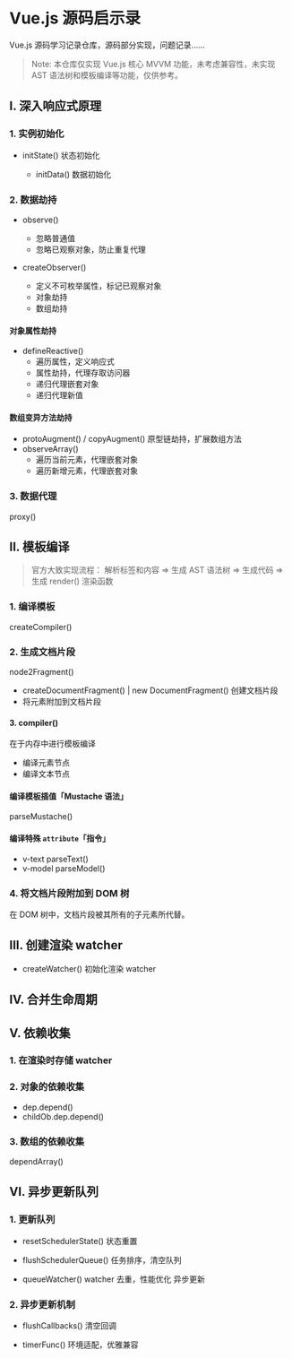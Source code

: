 # Vue.js 源码启示录

Vue.js 源码学习记录仓库，源码部分实现，问题记录......

> Note: 本仓库仅实现 Vue.js 核心 MVVM 功能，未考虑兼容性，未实现 AST 语法树和模板编译等功能，仅供参考。

## I. 深入响应式原理

### 1. 实例初始化

- initState()
  状态初始化

  - initData()
    数据初始化

### 2. 数据劫持

- observe()

  - 忽略普通值
  - 忽略已观察对象，防止重复代理

- createObserver()
  - 定义不可枚举属性，标记已观察对象
  - 对象劫持
  - 数组劫持

#### 对象属性劫持

- defineReactive()
  - 遍历属性，定义响应式
  - 属性劫持，代理存取访问器
  - 递归代理嵌套对象
  - 递归代理新值

#### 数组变异方法劫持

- protoAugment() / copyAugment()
  原型链劫持，扩展数组方法
- observeArray()
  - 遍历当前元素，代理嵌套对象
  - 遍历新增元素，代理嵌套对象

### 3. 数据代理

proxy()

## II. 模板编译

> 官方大致实现流程： 解析标签和内容 => 生成 AST 语法树 => 生成代码 => 生成 render() 渲染函数

### 1. 编译模板

createCompiler()

### 2. 生成文档片段

node2Fragment()

- createDocumentFragment() | new DocumentFragment()
  创建文档片段
- 将元素附加到文档片段

#### 3. compiler()

在于内存中进行模板编译

- 编译元素节点
- 编译文本节点

#### 编译模板插值「Mustache 语法」

parseMustache()

#### 编译特殊 `attribute`「指令」

- v-text
  parseText()
- v-model
  parseModel()

### 4. 将文档片段附加到 DOM 树

在 DOM 树中，文档片段被其所有的子元素所代替。

## III. 创建渲染 watcher

- createWatcher()
  初始化渲染 watcher

## IV. 合并生命周期

## V. 依赖收集

### 1. 在渲染时存储 watcher

### 2. 对象的依赖收集

- dep.depend()
- childOb.dep.depend()

### 3. 数组的依赖收集

dependArray()

## VI. 异步更新队列

### 1. 更新队列

- resetSchedulerState()
  状态重置

- flushSchedulerQueue()
  任务排序，清空队列

- queueWatcher()
  watcher 去重，性能优化
  异步更新

### 2. 异步更新机制

- flushCallbacks()
  清空回调

- timerFunc()
  环境适配，优雅兼容
